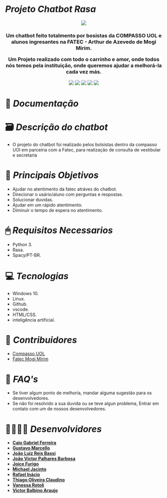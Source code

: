 # ***Projeto Chatbot Rasa***
<p align="center"><img src = "https://user-images.githubusercontent.com/26391241/125329604-140e4100-e31c-11eb-9c89-efd2942328c6.jpg"></p>

<h3 align="center">
  Um chatbot feito totalmento por bosistas da COMPASSO UOL e alunos ingresantes na FATEC - Arthur de Azevedo de Mogi Mirim.
  
  Um Projeto realizado com todo o carrinho e amor, onde todos nós temos pela instituição, onde queremos ajudar a melhorá-la cada vez más.
</h3>

<p align="center">
<img src = https://img.shields.io/badge/RASA-Chatbot-blueviolet>
<img src = https://img.shields.io/badge/NLP-Machine%20learning-blue>
<img src = https://img.shields.io/badge/SpaCy-PT--BR-red>
<img src = https://img.shields.io/badge/Inteligência_Artificial-Tecnologia-yellow>
<img src = https://img.shields.io/badge/Python-Linguagem%20-brightgreen>
</p>

# 📁 ***Documentação***


# 🗃 ***Descrição do chatbot***

* O projeto do chatbot foi realizado pelos bolsistas dentro da compasso UOl em parceiria com a Fatec, para realização de consulta de vestibular e secretaria

# 📌 ***Principais Objetivos***

* Ajudar no atentimento da fatec atráves do chatbot.
* Direcionar o usário/aluno com perguntas e respostas.
* Solucionar duvidas.
* Ajudar em um rápido atentimento.
* Diminuir o tempo de espera no atentimento. 

# 🖱 ***Requisitos Necessarios***
* Python 3.
* Rasa.
* Spacy/PT-BR.

# 💻 ***Tecnologias***

* Windows 10.
* Linux.
* Github.
* vscode.
* HTML/CSS.
* inteligência artificial.

# 🚨 ***Contribuidores***

* [Compasso UOL](https://www.linkedin.com/company/compasso-uol/mycompany/)
* [Fatec Mogi Mirim](https://www.linkedin.com/school/fatec163/)

# 📧 ***FAQ's***

- Se tiver algum ponto de melhoria, mandar alguma sugestão para os desenvolvedores.
- Se não foi resolvido a sua duvida ou se teve algun problema, Entrar em contato com um de nossos desenvolvedores.

# 👩‍💻👨‍💻 ***Desenvolvidores***

- <b>[Caio Gabriel Ferreira](https://www.linkedin.com/in/caio-gferreira/)</b>
- <b>[Gustavo Marcello](https://www.linkedin.com/in/gustavo-goetze-marcello-66275715a/)</b>
- <b>[João Luiz Reis Bassi](https://www.linkedin.com/in/joão-bassi-6921821b1/)</b>
- <b>[João Victor Palhares Barbosa](https://www.linkedin.com/in/vicpb/)</b>
- <b>[Joice Furigo](https://www.linkedin.com/in/joice-gon%C3%A7alves-furigo-498a06204/)</b>
- <b>[Michael Jacinto](https://www.linkedin.com/in/michael-henrique-jacinto-01a188136/)</b>
- <b>[Rafael Inácio](https://www.linkedin.com/in/rafaelinacioo/)</b>
- <b>[Thiago Oliveira Claudino](https://www.linkedin.com/in/thiago-oliveira-271901100/)</b>
- <b>[Vanessa Rotoli](https://www.linkedin.com/in/vanessa-rotoli-5a68a0125/)</b>
- <b>[Victor Balbino Araujo](https://www.linkedin.com/in/victor-balbino-156b81208/)</b>
